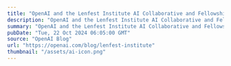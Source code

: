 ```yaml
---
title: "OpenAI and the Lenfest Institute AI Collaborative and Fellowship program"
description: "OpenAI and the Lenfest Institute AI Collaborative and Fellowship program"
summary: "OpenAI and the Lenfest Institute AI Collaborative and Fellowship program"
pubDate: "Tue, 22 Oct 2024 06:05:00 GMT"
source: "OpenAI Blog"
url: "https://openai.com/blog/lenfest-institute"
thumbnail: "/assets/ai-icon.png"
---
```


